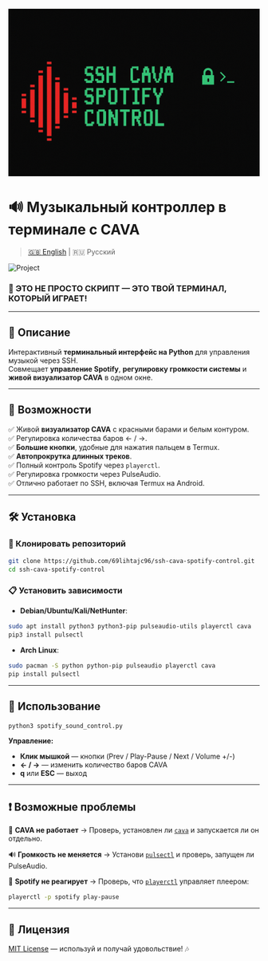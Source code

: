 ![SSH CAVA Spotify Control](./assets/banner.png)

# 🔊 Музыкальный контроллер в терминале с CAVA
> [🇬🇧 English](./README.md) | 🇷🇺 Русский

![Project](https://img.shields.io/badge/🔥%20Terminal%20Music%20Controller%20🔥-SSH-red?style=for-the-badge)

### 🚨 ЭТО НЕ ПРОСТО СКРИПТ — ЭТО ТВОЙ ТЕРМИНАЛ, КОТОРЫЙ ИГРАЕТ!

---

## 🎯 Описание

Интерактивный **терминальный интерфейс на Python** для управления музыкой через SSH.  
Совмещает **управление Spotify**, **регулировку громкости системы** и **живой визуализатор CAVA** в одном окне.

---

## 🚀 Возможности

✅ Живой **визуализатор CAVA** с красными барами и белым контуром.  
✅ Регулировка количества баров ← / →.  
✅ **Большие кнопки**, удобные для нажатия пальцем в Termux.  
✅ **Автопрокрутка длинных треков**.  
✅ Полный контроль Spotify через `playerctl`.  
✅ Регулировка громкости через PulseAudio.  
✅ Отлично работает по SSH, включая Termux на Android.  

---

## 🛠️ Установка

### 📂 Клонировать репозиторий
```bash
git clone https://github.com/69lihtajc96/ssh-cava-spotify-control.git
cd ssh-cava-spotify-control
````

### 📋 Установить зависимости

* **Debian/Ubuntu/Kali/NetHunter**:

```bash
sudo apt install python3 python3-pip pulseaudio-utils playerctl cava
pip3 install pulsectl
```

* **Arch Linux**:

```bash
sudo pacman -S python python-pip pulseaudio playerctl cava
pip install pulsectl
```

---

## 🎯 Использование

```bash
python3 spotify_sound_control.py
```

**Управление:**

* **Клик мышкой** — кнопки (Prev / Play-Pause / Next / Volume +/-)
* **← / →** — изменить количество баров CAVA
* **q** или **ESC** — выход

---

## ❗ Возможные проблемы

🚫 **CAVA не работает** → Проверь, установлен ли [`cava`](https://github.com/karlstav/cava) и запускается ли он отдельно.

🔊 **Громкость не меняется** → Установи [`pulsectl`](https://pypi.org/project/pulsectl/) и проверь, запущен ли PulseAudio.

🎵 **Spotify не реагирует** → Проверь, что [`playerctl`](https://github.com/altdesktop/playerctl) управляет плеером:

```bash
playerctl -p spotify play-pause
```

---

## 📜 Лицензия

[MIT License](./LICENSE) — используй и получай удовольствие! 🎶
